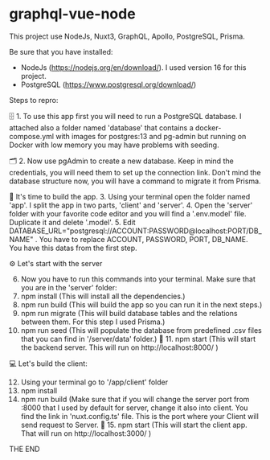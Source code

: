 # graphql-vue-node
This project use NodeJs, Nuxt3, GraphQL, Apollo, PostgreSQL, Prisma. 

Be sure that you have installed:
- NodeJs (https://nodejs.org/en/download/). I used version 16 for this project.
- PostgreSQL (https://www.postgresql.org/download/)

Steps to repro:

🗄 1. To use this app first you will need to run a PostgreSQL database. I attached also a folder named 'database' that contains a docker-compose.yml with images for postgres:13 and pg-admin but running on Docker with low memory you may have problems with seeding.

🗂 2. Now use pgAdmin to create a new database. Keep in mind the credentials, you will need them to set up the connection link. Don't mind the database structure now, you will have a command to migrate it from Prisma.

🔧 It's time to build the app. 
   3. Using your terminal open the folder named 'app'. I split the app in two parts, 'client' and 'server'.
   4. Open the 'server' folder with your favorite code editor and you will find a '.env.model' file. Duplicate it and delete '.model'. 
   5. Edit DATABASE_URL="postgresql://ACCOUNT:PASSWORD@localhost:PORT/DB_NAME" . You have to replace ACCOUNT, PASSWORD, PORT, DB_NAME. You have this datas from the first step.
   
 ⚙️ Let's start with the server
 
   6. Now you have to run this commands into your terminal. Make sure that you are in the 'server' folder:
   7. npm install (This will install all the dependencies.)
   8. npm run build (This will build the app so you can run it in the next steps.)
   9. npm run migrate (This will build database tables and the relations between them. For this step I used Prisma.)
   10. npm run seed (This will populate the database from predefined .csv files that you can find in '/server/data' folder.)
🚀 11. npm start (This will start the backend server. This will run on http://localhost:8000/ )

💻 Let's build the client:

   12. Using your terminal go to '/app/client' folder
   13. npm install
   14. npm run build (Make sure that if you will change the server port from :8000 that I used by default for server, change it also into client. You find the link in 'nuxt.config.ts' file. This is the port where your Client will send request to Server.
🚀 15. npm start (This will start the client app. That will run on http://localhost:3000/ )
     
 
  THE END
 

    


